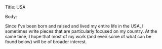 Title:  USA

Body: 

Since I've been born and raised and lived my entire life in the USA, I sometimes write pieces that are particularly focused on my country. At the same time, I hope that most of my work (and even some of what can be found below) will be of broader interest. 

